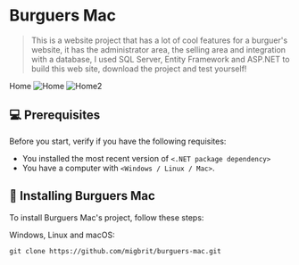 # Burguers Mac

> This is a website project that has a lot of cool features for a burguer's website, it has the administrator area, the selling area and integration with a database, I used SQL Server, Entity Framework and ASP.NET to build this web site, download the project and test yourself!

Home
![Home](https://user-images.githubusercontent.com/83079059/200151007-6c340b97-0ed3-4bac-9fbf-6a465a876f5b.PNG)
![Home2](https://user-images.githubusercontent.com/83079059/200151235-d0529edb-2d64-4fcd-bfce-48ab26bbdbbe.PNG)


## 💻 Prerequisites

Before you start, verify if you have the following requisites:
* You installed the most recent version of `<.NET package dependency>`
* You have a computer with `<Windows / Linux / Mac>`.

## 🚀 Installing Burguers Mac

To install Burguers Mac's project, follow these steps:

Windows, Linux and macOS:
```
git clone https://github.com/migbrit/burguers-mac.git

```


